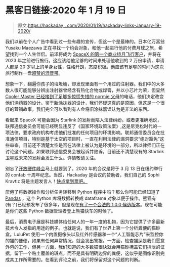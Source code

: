 # 黑客日链接:2020 年 1 月 19 日

> 原文:[https://hackaday . com/2020/01/19/hackaday-links-January-19-2020/](https://hackaday.com/2020/01/19/hackaday-links-january-19-2020/)

我们以前在个人广告中看到过一些有趣的宣传，但这一个是最棒的。日本亿万富翁 Yusaku Maezawa 正在寻找一个约会对象，和他一起进行他的付费月球之旅，希望找到一个人生伴侣。前泽将成为 [SpaceX 的第一个商业绕月飞行客户](https://www.theverge.com/2018/9/17/17869990/elon-musk-spacex-lunar-mission-ticket-moon-passenger-bfr-falcon-yusaku-maezawa)，并将在 2023 年之前进行旅行。这应该给他足够的时间来处理他收到的 2 万份申请，申请人都是 20 岁以上的单身女性，性格开朗，态度积极。他应该有足够的时间为这次旅行制作一盘[超赞的混音带](https://www.youtube.com/watch?v=ZEcqHA7dbwM)。

想象一下，翻遍你孩子的垃圾桶，却发现里面有一个用过的注射器。我们中的大多数人很可能能够分辨出注射器曾经含有热化合物或焊膏，并以小芯片为荣，但显然 [Cooler Master 已经接到了足够多惊慌失措的 normie 父母](https://arstechnica.com/gadgets/2020/01/cooler-master-is-tired-of-telling-parents-their-kids-arent-on-drugs/)的电话，他们决定改变他们涂药器的设计。鉴于[新涂抹器](https://twitter.com/CoolerMaster/status/1217729609829158913)的设计，我们怀疑这真的是原因，但这是一个很好的营销故事，我们完全可以看到有人会将旧涂抹器误认为是非法的东西。

看起来 SpaceX 可能会因为 Starlink 的发射而陷入法律纠纷。或者更准确地说，联邦通信委员会可能已经明显违反了《国家环境政策法案》,这是尼克松时代的一项法律，要求政府机构考虑他们批准的任何项目的环境影响。联邦通信委员会在批准通信项目，特别是基于太空的项目时，一直在利用法律的漏洞要求“绝对豁免”这些审查。目前还不清楚太空是否在法律上被认为是环境的一部分，所以律师们正在讨论这个问题。如果联邦通信委员会被起诉并败诉，目前还不清楚现有的 Starlink 卫星或未来的发射会发生什么。详情敬请关注。

别忘了[开放硬件峰会](https://2020.oshwa.org/)马上就要到了。2020 年的会议是将于 3 月 13 日在纽约举行的 confab 十周年纪念。当然，Hackaday 是会议的赞助者，我们自己的 Sophi Kravtiz 将是主题发言人！[快点拿到票吧。](https://www.eventbrite.com/e/open-hardware-summit-2020-special-edition-10th-anniversary-tickets-65367109785)

厌倦了将数据操作和分析任务转移到 Python 程序中吗？那么你可能已经知道了 [Pandas](https://pandas.pydata.org/) ，这个 Python 库将数据转换成 dataframe 对象以便于操作。熊猫有(有？)已经预发布了很多年，但是现在[有了一个合法的 1.0.0 候选版本](https://pandas.pydata.org/pandas-docs/version/1.0.0/)。现在可能是你们这些 Python 数据管理者登上熊猫快车的时候了。

最后，消费电子展是科技媒体给任何人的一年一度的礼物，因为它提供了许多最新技术令人发指的用途的例子。也就是说，我们有了世界上第一个分析粪便的猫砂盒。LuluPet 使用一个内置摄像头以及红外传感器和一个“人工智能芯片”来监控你的猫的便便，如果有任何异常情况，就会发出警报。一方面，检查猫屎是我们愿意外包的工作，但另一方面，我们知道的大多数猫很快就会用猫砂掩盖它们排泄的证据，留下一个粘土覆盖的斑点，而不是具有明确边界的粪便，这似乎是图像识别完成其工作所需要的。在看到评论之前，我们将保留对这个问题的判断。